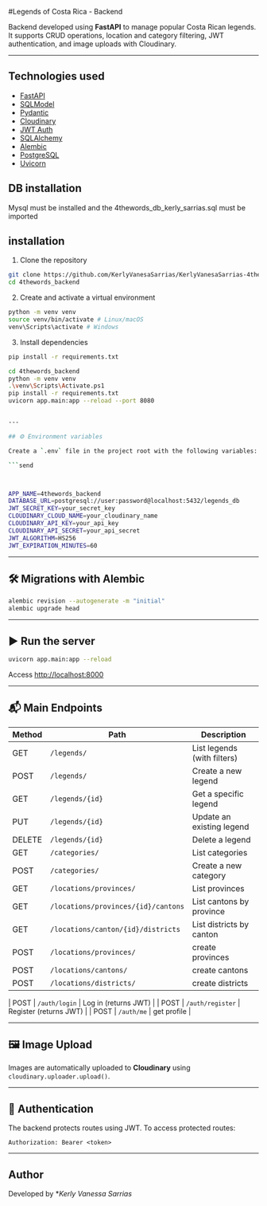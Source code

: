 
#Legends of Costa Rica - Backend

Backend developed using **FastAPI** to manage popular Costa Rican legends. It supports CRUD operations, location and category filtering, JWT authentication, and image uploads with Cloudinary.

---

##  Technologies used

- [FastAPI](https://fastapi.tiangolo.com/)
- [SQLModel](https://sqlmodel.tiangolo.com/)
- [Pydantic](https://docs.pydantic.dev/)
- [Cloudinary](https://cloudinary.com/)
- [JWT Auth](https://jwt.io/)
- [SQLAlchemy](https://www.sqlalchemy.org/)
- [Alembic](https://alembic.sqlalchemy.org/)
- [PostgreSQL](https://www.postgresql.org/)
- [Uvicorn](https://www.uvicorn.org/)


## DB installation
Mysql must be installed and the 4thewords_db_kerly_sarrias.sql must be imported

## installation

1. Clone the repository

```bash
git clone https://github.com/KerlyVanesaSarrias/KerlyVanesaSarrias-4thewords_backend_kerly_sarrias
cd 4thewords_backend
```

2. Create and activate a virtual environment

```bash
python -m venv venv
source venv/bin/activate # Linux/macOS
venv\Scripts\activate # Windows
```

3. Install dependencies

```bash
pip install -r requirements.txt
```
```bash
cd 4thewords_backend
python -m venv venv
.\venv\Scripts\Activate.ps1 
pip install -r requirements.txt
uvicorn app.main:app --reload --port 8080


---

## ⚙️ Environment variables

Create a `.env` file in the project root with the following variables:

```send



APP_NAME=4thewords_backend
DATABASE_URL=postgresql://user:password@localhost:5432/legends_db
JWT_SECRET_KEY=your_secret_key
CLOUDINARY_CLOUD_NAME=your_cloudinary_name
CLOUDINARY_API_KEY=your_api_key
CLOUDINARY_API_SECRET=your_api_secret
JWT_ALGORITHM=HS256
JWT_EXPIRATION_MINUTES=60
```

---

## 🛠 Migrations with Alembic

```bash
alembic revision --autogenerate -m "initial"
alembic upgrade head
```

---

## ▶️ Run the server

```bash
uvicorn app.main:app --reload
```

Access [http://localhost:8000](http://localhost:8000)

---

## 📬 Main Endpoints

| Method | Path | Description |
|--------|--------------------|-----------------------------------|
| GET | `/legends/` | List legends (with filters) |
| POST | `/legends/` | Create a new legend |
| GET | `/legends/{id}` | Get a specific legend |
| PUT | `/legends/{id}` | Update an existing legend |
| DELETE | `/legends/{id}` | Delete a legend |
| GET | `/categories/` | List categories |
| POST | `/categories/` | Create a new category |
| GET | `/locations/provinces/` | List provinces |
| GET | `/locations/provinces/{id}/cantons` | List cantons by province |
| GET | `/locations/canton/{id}/districts` | List districts by canton |
| POST | `/locations/provinces/` | create provinces |
| POST | `/locations/cantons/` | create cantons |
| POST | `/locations/districts/` | create districts |

| POST | `/auth/login` | Log in (returns JWT) |
| POST | `/auth/register` | Register (returns JWT) |
| POST | `/auth/me` | get profile |

---

## 🖼 Image Upload

Images are automatically uploaded to **Cloudinary** using `cloudinary.uploader.upload()`.

---

## 🔐 Authentication

The backend protects routes using JWT. To access protected routes:

```http
Authorization: Bearer <token>
```

---

##  Author

Developed by **Kerly Vanessa Sarrias*